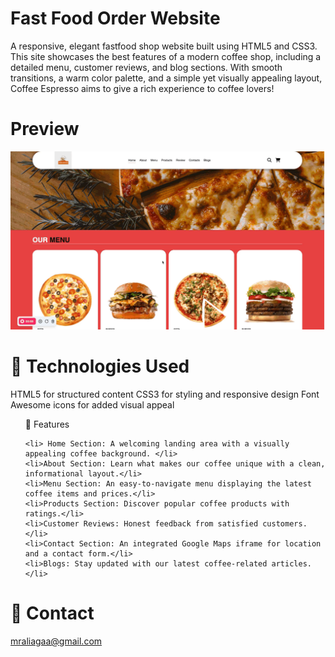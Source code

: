 <h1>Fast Food Order Website</h1>

<p>A responsive, elegant fastfood shop website built using HTML5 and CSS3. This site showcases the best features of a modern coffee shop, including a detailed menu, customer reviews, and blog sections. With smooth transitions, a warm color palette, and a simple yet visually appealing layout, Coffee Espresso aims to give a rich experience to coffee lovers!</p>

<h1>Preview</h1>

![](/gif/ekranresmi.gif)

<h1>🧰 Technologies Used</h1>

HTML5 for structured content
CSS3 for styling and responsive design
Font Awesome icons for added visual appeal

<ul>🌟 Features

    <li> Home Section: A welcoming landing area with a visually appealing coffee background. </li>
    <li>About Section: Learn what makes our coffee unique with a clean, informational layout.</li>
    <li>Menu Section: An easy-to-navigate menu displaying the latest coffee items and prices.</li>
    <li>Products Section: Discover popular coffee products with ratings.</li>
    <li>Customer Reviews: Honest feedback from satisfied customers.</li>
    <li>Contact Section: An integrated Google Maps iframe for location and a contact form.</li>
    <li>Blogs: Stay updated with our latest coffee-related articles.</li>

</ul>
<h1>📧 Contact</h1>
<a href="#">mraliagaa@gmail.com</a>
